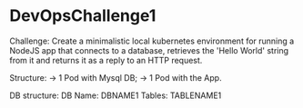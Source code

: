 # DevOpsChallenge1

Challenge:
Create a minimalistic local kubernetes environment for running a NodeJS app that connects to a database, retrieves the 'Hello World' string from it and returns it as a reply to an HTTP request.

Structure:
-> 1 Pod with Mysql DB;
-> 1 Pod with the App.

DB structure:
DB Name: DBNAME1
Tables: TABLENAME1


